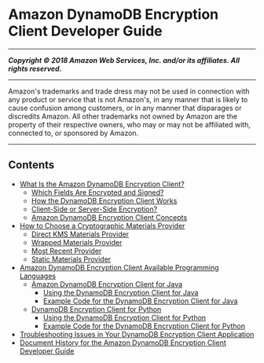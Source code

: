# Amazon DynamoDB Encryption Client Developer Guide

-----
*****Copyright &copy; 2018 Amazon Web Services, Inc. and/or its affiliates. All rights reserved.*****

-----
Amazon's trademarks and trade dress may not be used in 
     connection with any product or service that is not Amazon's, 
     in any manner that is likely to cause confusion among customers, 
     or in any manner that disparages or discredits Amazon. All other 
     trademarks not owned by Amazon are the property of their respective
     owners, who may or may not be affiliated with, connected to, or 
     sponsored by Amazon.

-----
## Contents
+ [What Is the Amazon DynamoDB Encryption Client?](what-is-ddb-encrypt.md)
   + [Which Fields Are Encrypted and Signed?](encrypted-and-signed.md)
   + [How the DynamoDB Encryption Client Works](how-it-works.md)
   + [Client-Side or Server-Side Encryption?](client-server-side.md)
   + [Amazon DynamoDB Encryption Client Concepts](concepts.md)
+ [How to Choose a Cryptographic Materials Provider](crypto-materials-providers.md)
   + [Direct KMS Materials Provider](direct-kms-provider.md)
   + [Wrapped Materials Provider](wrapped-provider.md)
   + [Most Recent Provider](most-recent-provider.md)
   + [Static Materials Provider](static-provider.md)
+ [Amazon DynamoDB Encryption Client Available Programming Languages](programming-languages.md)
   + [Amazon DynamoDB Encryption Client for Java](java.md)
      + [Using the DynamoDB Encryption Client for Java](java-using.md)
      + [Example Code for the DynamoDB Encryption Client for Java](java-examples.md)
   + [DynamoDB Encryption Client for Python](python.md)
      + [Using the DynamoDB Encryption Client for Python](python-using.md)
      + [Example Code for the DynamoDB Encryption Client for Python](python-examples.md)
+ [Troubleshooting Issues in Your DynamoDB Encryption Client Application](troubleshooting.md)
+ [Document History for the Amazon DynamoDB Encryption Client Developer Guide](document-history.md)